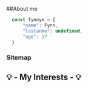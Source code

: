 
##About me

```javascript
  const fynnyx = {
      "name": Fynn,
      "lastanme": undefined,
      "age": 17
  }    
```

<h3 class="title">
<span class="title--text">Sitemap</span>
</h3>

<h2 class="title">
<span class="title--text">💡 - My Interests - 💡</span>
</h2>


</div>
